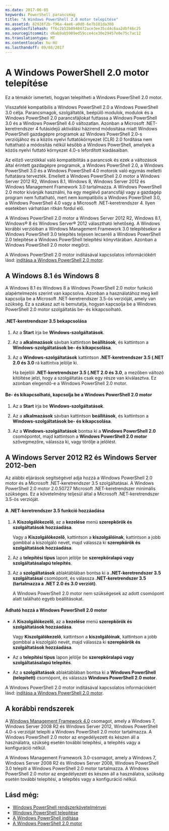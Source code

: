 ```yaml
---
ms.date: 2017-06-05
keywords: PowerShell parancsmag
title: "A Windows PowerShell 2.0 motor telepítése"
ms.assetid: 82928f2b-f96a-4ae6-a0d0-6e7b181da308
ms.openlocfilehash: ff6c2b52b8948472ace3ee35cd4c6aa2dbf46c25
ms.sourcegitcommit: d6ab9ab5909ed59cce4ce30e29457e0e75c7ac12
ms.translationtype: MT
ms.contentlocale: hu-HU
ms.lasthandoff: 09/08/2017
---
```

# <a name="installing-the-windows-powershell-20-engine"></a>A Windows PowerShell 2.0 motor telepítése
Ez a témakör ismerteti, hogyan telepítheti a Windows PowerShell 2.0 motor.

Visszafelé kompatibilis a Windows PowerShell 2.0 a Windows PowerShell 3.0 célja. Parancsmagok, szolgáltatók, beépülő modulok, modulok és a Windows PowerShell 2.0 parancsfájlokat futtassa a Windows PowerShell 3.0 és a Windows PowerShell 4.0 változatlan. Azonban a Microsoft .NET-keretrendszer 4 futásidejű aktiválási házirend módosítása miatt Windows PowerShell gazdagépre programok az Windows PowerShell 2.0-s verziójához és a közös nyelvi futtatókörnyezet (CLR) 2.0 fordítása nem futtatható a módosítás nélkül később a Windows PowerShell, amelyek a közös nyelvi futtató környezet 4.0-s lefordított kiadásaiban.

Az előző verziókkal való kompatibilitás a parancsok és ezek a változások által érintett gazdagépre programok, a Windows PowerShell 2.0, a Windows PowerShell 3.0 és a Windows PowerShell 4.0 motorok való egymás melletti futtatásra tervezték. Emellett a Windows PowerShell 2.0 motor a Windows Server 2012 R2, Windows 8.1, Windows 8, Windows Server 2012 és Windows Management Framework 3.0 tartalmazza. A Windows PowerShell 2.0 motor kívánják használni, ha egy meglévő parancsfájl vagy a gazdagép program nem futtatható, mert nem kompatibilis a Windows PowerShell 3.0, a Windows PowerShell 4.0 vagy a Microsoft .NET-keretrendszer 4. Ilyen esetekben várhatóan ritkán fordul elő.

A Windows PowerShell 2.0 motor a Windows Server 2012 R2, Windows 8.1, Windows® 8 és Windows Server® 2012 választható lehetőség. A Windows korábbi verzióiban a Windows Management Framework 3.0 telepítésekor a Windows PowerShell 3.0 telepítés teljesen lecseréli a Windows PowerShell 2.0 telepítése a Windows PowerShell telepítési könyvtárában. Azonban a Windows PowerShell 2.0 motor megőrzi.

A Windows PowerShell 2.0 motor indításával kapcsolatos információkért lásd: [indítása a Windows PowerShell 2.0 motor](Starting-the-Windows-PowerShell-2.0-Engine.md).

## <a name="on-windows-81-and-windows-8"></a>A Windows 8.1 és Windows 8
A Windows 8.1 és Windows 8 a Windows PowerShell 2.0 motor funkció alapértelmezés szerint van kapcsolva. Azonban a használatához meg kell kapcsolja be a Microsoft .NET-keretrendszer 3.5-ös verzióját, amely van szükség. Ez a szakasz azt is bemutatja, hogyan kapcsolja be a Windows PowerShell 2.0 motor szolgáltatás be- és kikapcsolható.

#### <a name="to-turn-on-net-framework-35"></a>.NET-keretrendszer 3.5 bekapcsolása

1. Az a **Start** írja be **Windows-szolgáltatások**.

2. Az a **alkalmazások** sávban kattintson **beállítások**, és kattintson a **Windows-szolgáltatások be- és kikapcsolása**.

3. Az a **Windows-szolgáltatások** kattintson **.NET-keretrendszer 3.5 (.NET 2.0 és 3.0** rá kattintva jelölje ki.

    Ha bejelöli **.NET-keretrendszer 3.5 (.NET 2.0 és 3.0**, a mezőben változó kitöltése jelzi, hogy a szolgáltatás csak egy része van kiválasztva. Ez azonban elegendő-e a Windows PowerShell 2.0 motor.

#### <a name="to-turn-the-windows-powershell-20-engine-on-and-off"></a>Be- és kikapcsolható, kapcsolja be a Windows PowerShell 2.0 motor

1. Az a **Start** írja be **Windows-szolgáltatások**.

2. Az a **alkalmazások** sávban kattintson **beállítások**, és kattintson a **Windows-szolgáltatások be- és kikapcsolása**.

3. Az a **Windows-szolgáltatások** bontsa ki a **Windows PowerShell 2.0** csomópontot, majd kattintson a **Windows PowerShell 2.0 motor** szövegmezőre, válassza ki, vagy törölje a jelölést.

## <a name="on-windows-server-2012-r2-and-windows-server-2012"></a>A Windows Server 2012 R2 és Windows Server 2012-ben
Az alábbi eljárások segítségével adja hozzá a Windows PowerShell 2.0 motor és a Microsoft .NET-keretrendszer 3.5 szolgáltatásai. A Windows PowerShell 2.0 motor 2.0.50727 Microsoft .NET-keretrendszer minimális szükséges. Ez a követelmény teljesül által a Microsoft .NET-keretrendszer 3.5-ös verzióját.

#### <a name="to-add-the-net-framework-35-feature"></a>A .NET-keretrendszer 3.5 funkció hozzáadása

1. A **Kiszolgálókezelő**, az a **kezelése** menü **szerepkörök és szolgáltatások hozzáadása**.

    Vagy a **Kiszolgálókezelő**, kattintson a **kiszolgálóinak**, kattintson a jobb gombbal a kiszolgáló nevét, majd válassza ki **szerepkörök és szolgáltatások hozzáadása**.

2. Az a **telepítési típus** lapon jelölje be **szerepköralapú vagy szolgáltatásalapú telepítés**.

3. Az a **szolgáltatások** ablaktáblában bontsa ki a **.NET-keretrendszer 3.5 szolgáltatásai** csomópont, és válassza **.NET-keretrendszer 3.5 (tartalmazza a .NET 2.0 és 3.0 verziót)**.

    A Windows PowerShell 2.0 motor nem szükségesek az adott csomópont alatt található egyéb beállításokat.

#### <a name="to-add-the-windows-powershell-20-engine-feature"></a>Adható hozzá a Windows PowerShell 2.0 motor

- A **Kiszolgálókezelő**, az a **kezelése** menü **szerepkörök és szolgáltatások hozzáadása**.

    Vagy **Kiszolgálókezelő**, kattintson a **kiszolgálóinak**, kattintson a jobb gombbal a kiszolgáló nevét, majd válassza ki **szerepkörök és szolgáltatások hozzáadása**.

- Az a **telepítési típus** lapon jelölje be **szerepköralapú vagy szolgáltatásalapú telepítés**.

- Az a **szolgáltatások** ablaktáblában bontsa ki a **Windows PowerShell (telepített)** csomópont, és válassza **Windows PowerShell 2.0 motor**.

A Windows PowerShell 2.0 motor indításával kapcsolatos információkért lásd: [indítása a Windows PowerShell 2.0 motor](Starting-the-Windows-PowerShell-2.0-Engine.md).

## <a name="on-earlier-systems"></a>A korábbi rendszerek
A [Windows Management Framework 4.0](http://go.microsoft.com/fwlink/?LinkID=293881) csomagot, amely a Windows 7, Windows Server 2008 R2 és Windows Server 2012, Windows PowerShell 4.0-s verzióját telepíti a Windows PowerShell 2.0 motor tartalmazza. A Windows PowerShell 2.0 motor az engedélyezett és készen áll a használatra, szükség esetén további telepítési, a telepítés vagy a konfiguráció nélkül.

A Windows Management Framework 3.0-csomagot, amely a Windows 7, Windows Server 2008 R2 és Windows Server 2008, Windows PowerShell 3.0 telepíti a Windows PowerShell 2.0 motor tartalmazza. A Windows PowerShell 2.0 motor az engedélyezett és készen áll a használatra, szükség esetén további telepítési, a telepítés vagy a konfiguráció nélkül.

## <a name="see-also"></a>Lásd még:
- [Windows PowerShell rendszerkövetelményei](Windows-PowerShell-System-Requirements.md)
- [Windows PowerShell telepítése](Installing-Windows-PowerShell.md)
- [A Windows PowerShell indítása](https://technet.microsoft.com/en-us/library/8ec8c2d7-8e7c-4722-a3d2-498fe5739a8e)
- [A Windows PowerShell 2.0 motor](Starting-the-Windows-PowerShell-2.0-Engine.md)


